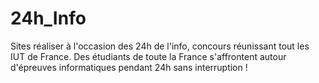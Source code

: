 # 24h_Info
Sites réaliser à l'occasion des 24h de l'info, concours réunissant tout les IUT de France. Des étudiants de toute la France s'affrontent autour d'épreuves informatiques pendant 24h sans interruption ! 

